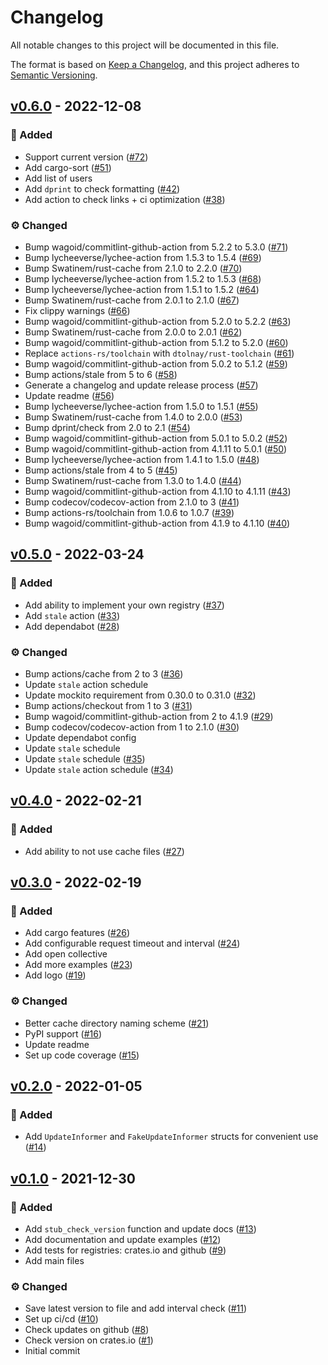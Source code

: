 # Changelog

All notable changes to this project will be documented in this file.

The format is based on [Keep a Changelog],
and this project adheres to [Semantic Versioning].

[Keep a Changelog]: https://keepachangelog.com/en/1.0.0
[Semantic Versioning]: https://semver.org/spec/v2.0.0.html

## [v0.6.0](https://github.com/mgrachev/update-informer/releases/tag/v0.6.0) - 2022-12-08

### 🚀 Added

- Support current version ([#72](https://github.com/mgrachev/update-informer/pull/72))
- Add cargo-sort ([#51](https://github.com/mgrachev/update-informer/pull/51))
- Add list of users
- Add `dprint` to check formatting ([#42](https://github.com/mgrachev/update-informer/pull/42))
- Add action to check links + ci optimization ([#38](https://github.com/mgrachev/update-informer/pull/38))

### ⚙️ Changed

- Bump wagoid/commitlint-github-action from 5.2.2 to 5.3.0 ([#71](https://github.com/mgrachev/update-informer/pull/71))
- Bump lycheeverse/lychee-action from 1.5.3 to 1.5.4 ([#69](https://github.com/mgrachev/update-informer/pull/69))
- Bump Swatinem/rust-cache from 2.1.0 to 2.2.0 ([#70](https://github.com/mgrachev/update-informer/pull/70))
- Bump lycheeverse/lychee-action from 1.5.2 to 1.5.3 ([#68](https://github.com/mgrachev/update-informer/pull/68))
- Bump lycheeverse/lychee-action from 1.5.1 to 1.5.2 ([#64](https://github.com/mgrachev/update-informer/pull/64))
- Bump Swatinem/rust-cache from 2.0.1 to 2.1.0 ([#67](https://github.com/mgrachev/update-informer/pull/67))
- Fix clippy warnings ([#66](https://github.com/mgrachev/update-informer/pull/66))
- Bump wagoid/commitlint-github-action from 5.2.0 to 5.2.2 ([#63](https://github.com/mgrachev/update-informer/pull/63))
- Bump Swatinem/rust-cache from 2.0.0 to 2.0.1 ([#62](https://github.com/mgrachev/update-informer/pull/62))
- Bump wagoid/commitlint-github-action from 5.1.2 to 5.2.0 ([#60](https://github.com/mgrachev/update-informer/pull/60))
- Replace `actions-rs/toolchain` with `dtolnay/rust-toolchain` ([#61](https://github.com/mgrachev/update-informer/pull/61))
- Bump wagoid/commitlint-github-action from 5.0.2 to 5.1.2 ([#59](https://github.com/mgrachev/update-informer/pull/59))
- Bump actions/stale from 5 to 6 ([#58](https://github.com/mgrachev/update-informer/pull/58))
- Generate a changelog and update release process ([#57](https://github.com/mgrachev/update-informer/pull/57))
- Update readme ([#56](https://github.com/mgrachev/update-informer/pull/56))
- Bump lycheeverse/lychee-action from 1.5.0 to 1.5.1 ([#55](https://github.com/mgrachev/update-informer/pull/55))
- Bump Swatinem/rust-cache from 1.4.0 to 2.0.0 ([#53](https://github.com/mgrachev/update-informer/pull/53))
- Bump dprint/check from 2.0 to 2.1 ([#54](https://github.com/mgrachev/update-informer/pull/54))
- Bump wagoid/commitlint-github-action from 5.0.1 to 5.0.2 ([#52](https://github.com/mgrachev/update-informer/pull/52))
- Bump wagoid/commitlint-github-action from 4.1.11 to 5.0.1 ([#50](https://github.com/mgrachev/update-informer/pull/50))
- Bump lycheeverse/lychee-action from 1.4.1 to 1.5.0 ([#48](https://github.com/mgrachev/update-informer/pull/48))
- Bump actions/stale from 4 to 5 ([#45](https://github.com/mgrachev/update-informer/pull/45))
- Bump Swatinem/rust-cache from 1.3.0 to 1.4.0 ([#44](https://github.com/mgrachev/update-informer/pull/44))
- Bump wagoid/commitlint-github-action from 4.1.10 to 4.1.11 ([#43](https://github.com/mgrachev/update-informer/pull/43))
- Bump codecov/codecov-action from 2.1.0 to 3 ([#41](https://github.com/mgrachev/update-informer/pull/41))
- Bump actions-rs/toolchain from 1.0.6 to 1.0.7 ([#39](https://github.com/mgrachev/update-informer/pull/39))
- Bump wagoid/commitlint-github-action from 4.1.9 to 4.1.10 ([#40](https://github.com/mgrachev/update-informer/pull/40))

## [v0.5.0](https://github.com/mgrachev/update-informer/releases/tag/v0.5.0) - 2022-03-24

### 🚀 Added

- Add ability to implement your own registry ([#37](https://github.com/mgrachev/update-informer/pull/37))
- Add `stale` action ([#33](https://github.com/mgrachev/update-informer/pull/33))
- Add dependabot ([#28](https://github.com/mgrachev/update-informer/pull/28))

### ⚙️ Changed

- Bump actions/cache from 2 to 3 ([#36](https://github.com/mgrachev/update-informer/pull/36))
- Update `stale` action schedule
- Update mockito requirement from 0.30.0 to 0.31.0 ([#32](https://github.com/mgrachev/update-informer/pull/32))
- Bump actions/checkout from 1 to 3 ([#31](https://github.com/mgrachev/update-informer/pull/31))
- Bump wagoid/commitlint-github-action from 2 to 4.1.9 ([#29](https://github.com/mgrachev/update-informer/pull/29))
- Bump codecov/codecov-action from 1 to 2.1.0 ([#30](https://github.com/mgrachev/update-informer/pull/30))
- Update dependabot config
- Update `stale` schedule
- Update `stale` schedule ([#35](https://github.com/mgrachev/update-informer/pull/35))
- Update `stale` action schedule ([#34](https://github.com/mgrachev/update-informer/pull/34))

## [v0.4.0](https://github.com/mgrachev/update-informer/releases/tag/v0.4.0) - 2022-02-21

### 🚀 Added

- Add ability to not use cache files ([#27](https://github.com/mgrachev/update-informer/pull/27))

## [v0.3.0](https://github.com/mgrachev/update-informer/releases/tag/v0.3.0) - 2022-02-19

### 🚀 Added

- Add cargo features ([#26](https://github.com/mgrachev/update-informer/pull/26))
- Add configurable request timeout and interval ([#24](https://github.com/mgrachev/update-informer/pull/24))
- Add open collective
- Add more examples ([#23](https://github.com/mgrachev/update-informer/pull/23))
- Add logo ([#19](https://github.com/mgrachev/update-informer/pull/19))

### ⚙️ Changed

- Better cache directory naming scheme ([#21](https://github.com/mgrachev/update-informer/pull/21))
- PyPI support ([#16](https://github.com/mgrachev/update-informer/pull/16))
- Update readme
- Set up code coverage ([#15](https://github.com/mgrachev/update-informer/pull/15))

## [v0.2.0](https://github.com/mgrachev/update-informer/releases/tag/v0.2.0) - 2022-01-05

### 🚀 Added

- Add `UpdateInformer` and `FakeUpdateInformer` structs for convenient use ([#14](https://github.com/mgrachev/update-informer/pull/14))

## [v0.1.0](https://github.com/mgrachev/update-informer/releases/tag/v0.1.0) - 2021-12-30

### 🚀 Added

- Add `stub_check_version` function and update docs ([#13](https://github.com/mgrachev/update-informer/pull/13))
- Add documentation and update examples ([#12](https://github.com/mgrachev/update-informer/pull/12))
- Add tests for registries: crates.io and github ([#9](https://github.com/mgrachev/update-informer/pull/9))
- Add main files

### ⚙️ Changed

- Save latest version to file and add interval check ([#11](https://github.com/mgrachev/update-informer/pull/11))
- Set up ci/cd ([#10](https://github.com/mgrachev/update-informer/pull/10))
- Check updates on github ([#8](https://github.com/mgrachev/update-informer/pull/8))
- Check version on crates.io ([#1](https://github.com/mgrachev/update-informer/pull/1))
- Initial commit
